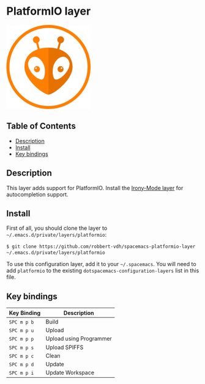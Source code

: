 # PlatformIO layer

![PlatformIO logo](img/platformio.png)

## Table of Contents
  - [Description](#description)
  - [Install](#install)
  - [Key bindings](#key-bindings)

## Description
This layer adds support for PlatformIO. Install
the
[Irony-Mode layer](https://github.com/robbert-vdh/spacemacs-c-cpp-irony-layer)
for autocompletion support.

## Install
First of all, you should clone the layer to
`~/.emacs.d/private/layers/platformio`:

```shell
$ git clone https://github.com/robbert-vdh/spacemacs-platformio-layer ~/.emacs.d/private/layers/platformio
```

To use this configuration layer, add it to your `~/.spacemacs`. You will need to
add `platformio` to the existing `dotspacemacs-configuration-layers` list in
this file.

## Key bindings
| Key Binding | Description             |
| ----------- | ----------------------- |
| `SPC m p b` | Build                   |
| `SPC m p u` | Upload                  |
| `SPC m p p` | Upload using Programmer |
| `SPC m p s` | Upload SPIFFS           |
| `SPC m p c` | Clean                   |
| `SPC m p d` | Update                  |
| `SPC m p i` | Update Workspace        |
